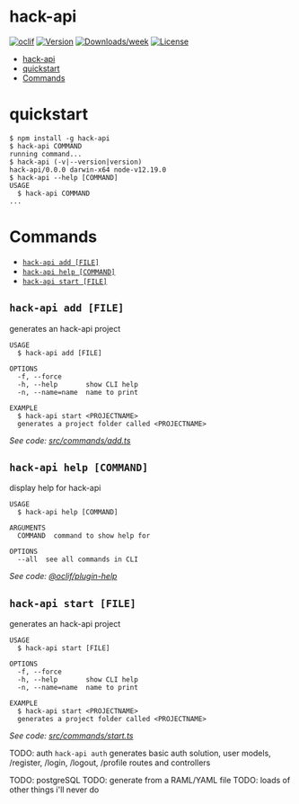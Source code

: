 # hack-api

[![oclif](https://img.shields.io/badge/cli-oclif-brightgreen.svg)](https://oclif.io)
[![Version](https://img.shields.io/npm/v/hack-api.svg)](https://npmjs.org/package/hack-api)
[![Downloads/week](https://img.shields.io/npm/dw/hack-api.svg)](https://npmjs.org/package/hack-api)
[![License](https://img.shields.io/npm/l/hack-api.svg)](https://github.com/basiclaser/hack-api/blob/master/package.json)

<!-- toc -->
* [hack-api](#hack-api)
* [quickstart](#quickstart)
* [Commands](#commands)
<!-- tocstop -->

# quickstart

<!-- usage -->
```sh-session
$ npm install -g hack-api
$ hack-api COMMAND
running command...
$ hack-api (-v|--version|version)
hack-api/0.0.0 darwin-x64 node-v12.19.0
$ hack-api --help [COMMAND]
USAGE
  $ hack-api COMMAND
...
```
<!-- usagestop -->

# Commands

<!-- commands -->
* [`hack-api add [FILE]`](#hack-api-add-file)
* [`hack-api help [COMMAND]`](#hack-api-help-command)
* [`hack-api start [FILE]`](#hack-api-start-file)

## `hack-api add [FILE]`

generates an hack-api project

```
USAGE
  $ hack-api add [FILE]

OPTIONS
  -f, --force
  -h, --help       show CLI help
  -n, --name=name  name to print

EXAMPLE
  $ hack-api start <PROJECTNAME>
  generates a project folder called <PROJECTNAME>
```

_See code: [src/commands/add.ts](https://github.com/basiclaser/hack-api/blob/v0.0.0/src/commands/add.ts)_

## `hack-api help [COMMAND]`

display help for hack-api

```
USAGE
  $ hack-api help [COMMAND]

ARGUMENTS
  COMMAND  command to show help for

OPTIONS
  --all  see all commands in CLI
```

_See code: [@oclif/plugin-help](https://github.com/oclif/plugin-help/blob/v3.2.1/src/commands/help.ts)_

## `hack-api start [FILE]`

generates an hack-api project

```
USAGE
  $ hack-api start [FILE]

OPTIONS
  -f, --force
  -h, --help       show CLI help
  -n, --name=name  name to print

EXAMPLE
  $ hack-api start <PROJECTNAME>
  generates a project folder called <PROJECTNAME>
```

_See code: [src/commands/start.ts](https://github.com/basiclaser/hack-api/blob/v0.0.0/src/commands/start.ts)_
<!-- commandsstop -->

TODO: auth
`hack-api auth`
generates basic auth solution, user models, /register, /login, /logout, /profile routes and controllers

TODO: postgreSQL
TODO: generate from a RAML/YAML file
TODO: loads of other things i'll never do
